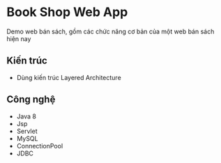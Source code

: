 # Book Shop Web App

Demo web bán sách, gồm các chức năng cơ bản của một web bán sách hiện nay

## Kiến trúc
- Dùng kiến trúc Layered Architecture

## Công nghệ
- Java 8
- Jsp
- Servlet
- MySQL
- ConnectionPool
- JDBC